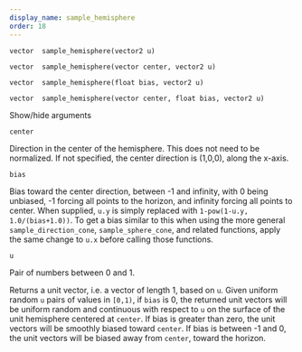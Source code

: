 ```yaml
---
display_name: sample_hemisphere
order: 18
---
```

`vector  sample_hemisphere(vector2 u)`

`vector  sample_hemisphere(vector center, vector2 u)`

`vector  sample_hemisphere(float bias, vector2 u)`

`vector  sample_hemisphere(vector center, float bias, vector2 u)`

Show/hide arguments

`center`

Direction in the center of the hemisphere. This does not need to be normalized.
If not specified, the center direction is (1,0,0), along the x-axis.

`bias`

Bias toward the center direction, between -1 and infinity, with 0 being unbiased,
-1 forcing all points to the horizon, and infinity forcing all points to center.
When supplied, `u.y` is simply replaced with `1-pow(1-u.y, 1.0/(bias+1.0))`. To
get a bias similar to this when using the more general `sample_direction_cone`,
`sample_sphere_cone`, and related functions, apply the same change to `u.x`
before calling those functions.

`u`

Pair of numbers between 0 and 1.

Returns a unit vector, i.e. a vector of length 1, based on `u`.
Given uniform random `u` pairs of values in `[0,1)`, if `bias` is 0, the
returned unit vectors will be uniform random and continuous with respect to
`u` on the surface of the unit hemisphere centered at `center`. If bias is
greater than zero, the unit vectors will be smoothly biased toward `center`.
If bias is between -1 and 0, the unit vectors will be biased away from
`center`, toward the horizon.
